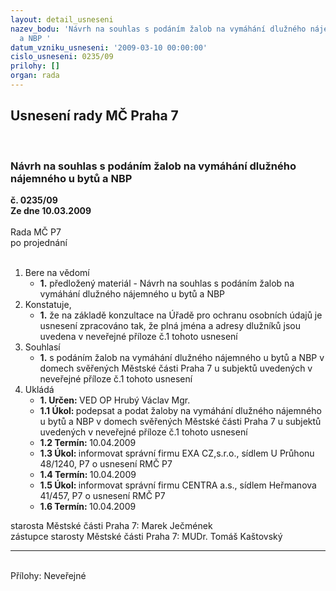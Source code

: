 ```yaml
---
layout: detail_usneseni
nazev_bodu: 'Návrh na souhlas s podáním žalob na vymáhání dlužného nájemného u bytů
  a NBP '
datum_vzniku_usneseni: '2009-03-10 00:00:00'
cislo_usneseni: 0235/09
prilohy: []
organ: rada
---
```

<div id="ucUsn_pList" class="usn">
	<span><h2>Usnesení rady MČ Praha 7 </h2>
<br></span><div class="standBody">
<span><h3>Návrh na souhlas s podáním žalob na vymáhání dlužného nájemného u bytů a NBP </h3></span><div class="center">
		<strong>č. 0235/09</strong><br>
	</div>
<div class="center">
		<strong>Ze dne 10.03.2009</strong><br><br>
	</div>Rada MČ P7<br> po projednání<br><br><ol>
<li>Bere na vědomí<ul><li>
<strong>1.</strong> předložený materiál - Návrh na souhlas s podáním žalob na vymáhání dlužného nájemného u bytů a NBP </li></ul>
</li>
<li>Konstatuje,<ul><li>
<strong>1.</strong> že na základě konzultace na Úřadě pro ochranu osobních údajů je usnesení zpracováno tak, že plná jména a adresy dlužníků jsou uvedena v neveřejné příloze č.1 tohoto usnesení </li></ul>
</li>
<li>Souhlasí<ul><li>
<strong>1.</strong> s podáním žalob na vymáhání dlužného nájemného u bytů a NBP v domech svěřených Městské části Praha 7 u subjektů uvedených v neveřejné  příloze          č.1 tohoto usnesení  </li></ul>
</li>
<li>Ukládá<ul>
<li>
<strong>1. Určen: </strong>VED OP Hrubý Václav Mgr.</li>
<li>
<strong>1.1 Úkol: </strong>podepsat a podat žaloby na vymáhání dlužného nájemného u bytů a NBP v domech svěřených Městské části Praha 7 u subjektů uvedených v neveřejné příloze č.1 tohoto usnesení </li>
<li>
<strong>1.2 Termín: </strong>10.04.2009</li>
<li>
<strong>1.3 Úkol: </strong>informovat správní firmu EXA CZ,s.r.o., sídlem U Průhonu 48/1240, P7     o usnesení RMČ P7 </li>
<li>
<strong>1.4 Termín: </strong>10.04.2009</li>
<li>
<strong>1.5 Úkol: </strong>informovat správní firmu CENTRA a.s., sídlem Heřmanova 41/457, P7       o usnesení RMČ P7</li>
<li>
<strong>1.6 Termín: </strong>10.04.2009</li>
</ul>
</li>
</ol>starosta Městské části Praha 7: Marek Ječmének<br>zástupce starosty Městské části Praha 7: MUDr. Tomáš Kaštovský <hr>
<br>Přílohy: Neveřejné</div>
</div>